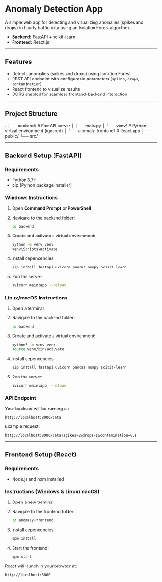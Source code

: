 # Anomaly Detection App

A simple web app for detecting and visualizing anomalies (spikes and drops) in hourly traffic data using an Isolation Forest algorithm.

- **Backend:** FastAPI + scikit-learn  
- **Frontend:** React.js

---

## Features

- Detects anomalies (spikes and drops) using Isolation Forest
- REST API endpoint with configurable parameters (`spikes`, `drops`, `contamination`)
- React frontend to visualize results
- CORS enabled for seamless frontend-backend interaction

---

## Project Structure
.
├── backend/               # FastAPI server
│   ├── main.py
│   └── venv/              # Python virtual environment (ignored)
│
└── anomaly-frontend/      # React app
├── public/
└── src/

---

## Backend Setup (FastAPI)

### Requirements

- Python 3.7+
- pip (Python package installer)

### Windows Instructions

1. Open **Command Prompt** or **PowerShell**

2. Navigate to the backend folder:
   ```bash
   cd backend

3. Create and activate a virtual environment:

   ```bash
   python -m venv venv
   venv\Scripts\activate
   ```

4. Install dependencies:

   ```bash
   pip install fastapi uvicorn pandas numpy scikit-learn
   ```

5. Run the server:

   ```bash
   uvicorn main:app --reload
   ```

### Linux/macOS Instructions

1. Open a terminal

2. Navigate to the backend folder:

   ```bash
   cd backend
   ```

3. Create and activate a virtual environment:

   ```bash
   python3 -m venv venv
   source venv/bin/activate
   ```

4. Install dependencies:

   ```bash
   pip install fastapi uvicorn pandas numpy scikit-learn
   ```

5. Run the server:

   ```bash
   uvicorn main:app --reload
   ```

### API Endpoint

Your backend will be running at:

```
http://localhost:8000/data
```

Example request:

```
http://localhost:8000/data?spikes=2&drops=1&contamination=0.1
```

---

## Frontend Setup (React)

### Requirements

* Node.js and npm installed

### Instructions (Windows & Linux/macOS)

1. Open a new terminal

2. Navigate to the frontend folder:

   ```bash
   cd anomaly-frontend
   ```

3. Install dependencies:

   ```bash
   npm install
   ```

4. Start the frontend:

   ```bash
   npm start
   ```

React will launch in your browser at:

```
http://localhost:3000
```
